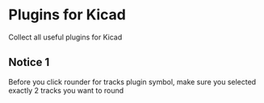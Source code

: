 # Plugins for Kicad
 Collect all useful plugins for Kicad
## Notice 1
Before you click rounder for tracks plugin symbol, make sure you selected exactly 2 tracks you want to round
